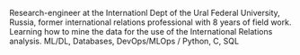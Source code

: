 Research-engineer at the Internationl Dept of the Ural Federal University, Russia, former international relations professional with 8 years of field work. Learning how to mine the data for the use of the International Relations analysis. ML/DL, Databases, DevOps/MLOps / Python, C, SQL 
<!---
lefthand67/lefthand67 is a ✨ special ✨ repository because its `README.md` (this file) appears on your GitHub profile.
You can click the Preview link to take a look at your changes.
--->
